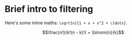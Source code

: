 # Brief intro to filtering

Here's some inline maths: ``\sqrt[n]{1 + x + x^2 + \ldots}``.

```math
\frac{n!}{k!(n - k)!} = \binom{n}{k}
```